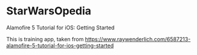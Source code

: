 # StarWarsOpedia
Alamofire 5 Tutorial for iOS: Getting Started

This is training app, taken from https://www.raywenderlich.com/6587213-alamofire-5-tutorial-for-ios-getting-started
